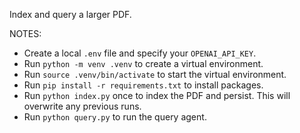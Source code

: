 Index and query a larger PDF.

NOTES:

- Create a local `.env` file and specify your `OPENAI_API_KEY`.
- Run `python -m venv .venv` to create a virtual environment.
- Run `source .venv/bin/activate` to start the virtual environment.
- Run `pip install -r requirements.txt` to install packages.
- Run `python index.py` once to index the PDF and persist. This will overwrite any previous runs.
- Run `python query.py` to run the query agent.

